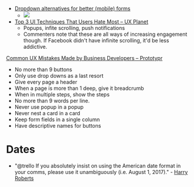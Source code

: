 
- [Dropdown alternatives for better (mobile) forms](https://medium.com/@kollinz/dropdown-alternatives-for-better-mobile-forms-53e40d641b53)
  - ![](https://cdn-images-1.medium.com/max/800/1*RgJCeUgLsW6YImsJeDep7A.png)
- [Top 3 UI Techniques That Users Hate Most – UX Planet](https://uxplanet.org/top-3-most-hateful-ui-techniques-b81eb337e3b9)
  - Popups, infite scrolling, push notifications
  - Commenters note that these are all ways of increasing engagement though. If Facebook didn't have infinite scrolling, it'd be less addictive.

[Common UX Mistakes Made by Business Developers – Prototypr](https://blog.prototypr.io/common-ux-mistakes-made-by-business-developers-e837d0b31379)
- No more than 9 buttons
- Only use drop downs as a last resort
- Give every page a header
- When a page is more than 1 deep, give it breadcrumb
- When in multiple steps, show the steps
- No more than 9 words per line.
- Never use popup in a popup
- Never nest a card in a card
- Keep form fields in a single column
- Have descriptive names for buttons

# Dates
- "@trello If you absolutely insist on using the American date format in your comms, please use it unambiguously (i.e. August 1, 2017)." - [Harry Roberts](https://twitter.com/csswizardry/status/889051670944129024)
